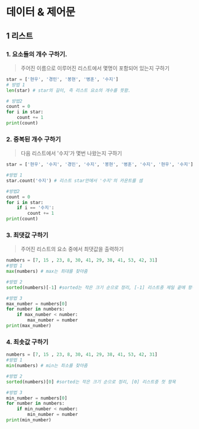 # 데이터 & 제어문

## 1 리스트

### 1. 요소들의 개수 구하기.

> 주어진 이름으로 이루어진 리스트에서 몇명이 포함되어 있는지 구하기

``` python
star = ['현우', '경민', '봉현', '병훈', '수지']
# 방법 1
len(star) # star의 길이, 즉 리스트 요소의 개수를 뜻함.

# 방법2
count = 0
for i in star:
    count += 1
print(count)
```



### 2. 중복된 개수 구하기

> 다음 리스트에서 '수지'가 몇번 나왔는지 구하기

```python
star = ['현우', '수지', '경민', '수지', '봉현', '병훈', '수지', '현우', '수지']

#방법 1
star.count('수지') # 리스트 star안에서 '수지'의 카운트를 셈

#방법2
count = 0
for i in star:
    if i == '수지':
    	count += 1
print(count)
```



###  3. 최댓값 구하기

> 주어진 리스트의 요소 중에서 최댓값을 출력하기

```python
numbers = [7, 15 , 23, 8, 30, 41, 29, 38, 41, 53, 42, 31]
#방법 1
max(numbers) # max는 최대를 찾아줌

#방법 2
sorted(numbers)[-1] #sorted는 작은 크기 순으로 정리, [-1] 리스트중 제일 끝에 항목

#방법 3
max_number = numbers[0]
for number in numbers:
    if max_number < number:
        max_number = number
print(max_number)
```



### 4. 최솟값 구하기

``` python
numbers = [7, 15 , 23, 8, 30, 41, 29, 38, 41, 53, 42, 31]
#방법 1
min(numbers) # min는 최소를 찾아줌

#방법 2
sorted(numbers)[0] #sorted는 작은 크기 순으로 정리, [0] 리스트중 첫 항목

#방법 3
min_number = numbers[0]
for number in numbers:
    if min_number < number:
        min_number = number
print(min_number)
```

